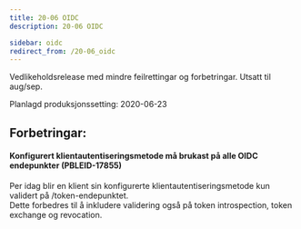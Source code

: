 ```yaml
---
title: 20-06 OIDC
description: 20-06 OIDC

sidebar: oidc
redirect_from: /20-06_oidc
---
```



Vedlikeholdsrelease med mindre feilrettingar og forbetringar. Utsatt til aug/sep.



Planlagd produksjonssetting: 2020-06-23

## Forbetringar:

#### Konfigurert klientautentiseringsmetode må brukast på alle OIDC endepunkter (PBLEID-17855)

Per idag blir en klient sin konfigurerte klientautentiseringsmetode kun validert på /token-endepunktet.  
Dette forbedres til å inkludere validering også på token introspection, token exchange og revocation.


